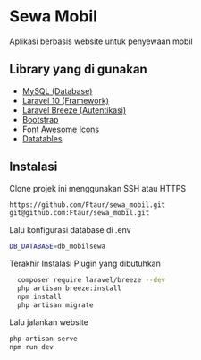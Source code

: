 
# Sewa Mobil

Aplikasi berbasis website untuk penyewaan mobil
## Library yang di gunakan

 - [MySQL (Database)](https://www.apachefriends.org/)
 - [Laravel 10 (Framework)](https://laravel.com/)
 - [Laravel Breeze (Autentikasi)](https://github.com/laravel/breeze)
 - [Bootstrap](https://getbootstrap.com/)
 - [Font Awesome Icons](https://fontawesome.com/icons)
 - [Datatables](https://datatables.net/)
## Instalasi

Clone projek ini menggunakan SSH atau HTTPS

```bash
https://github.com/Ftaur/sewa_mobil.git
git@github.com:Ftaur/sewa_mobil.git
```
Lalu konfigurasi database di .env

```bash
DB_DATABASE=db_mobilsewa
```
Terakhir Instalasi Plugin yang dibutuhkan

```bash
  composer require laravel/breeze --dev
  php artisan breeze:install
  npm install
  php artisan migrate
```
Lalu jalankan website
```bash
php artisan serve
npm run dev
```
